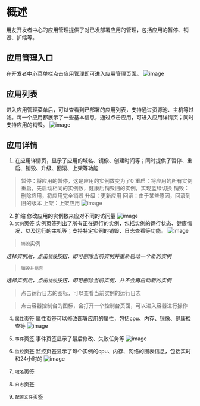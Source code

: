 # 概述
用友开发者中心的应用管理提供了对已发部署应用的管理，包括应用的暂停、销毁、扩缩等。
## 应用管理入口
在开发者中心菜单栏点击应用管理即可进入应用管理页面。
![image](/articles/cloud/3-/images/appmanage_1.png)

## 应用列表
进入应用管理菜单后，可以查看到已部署的应用列表，支持通过资源池、主机等过滤。每一个应用都展示了一些基本信息，通过点击应用，可进入应用详情页；同时支持应用的销毁。
![image](/articles/cloud/3-/images/appmanage_2.png)

## 应用详情
1. 在应用详情页，显示了应用的域名、镜像、创建时间等；同时提供了暂停、重启、销毁、升级、回滚、上架等功能
> 暂停：将应用的暂停，这是应用的实例数变为了0
> 重启：将应用的所有实例重启，先启动相同的实例数，健康后销毁旧的实例，实现蓝绿切换
> 销毁：删除应用，将应用完全销毁
> 升级：更新应用
> 回滚：由于某些原因，回滚到旧的版本
> 上架：上架应用
![image](/articles/cloud/3-/images/appmanage_3.png)
2. 扩缩
修改应用的实例数来应对不同的访问量
![image](/articles/cloud/3-/images/appmanage_4.png)
3. ```实例```页签
实例页签列出了所有正在运行的实例，包括实例的运行状态、健康情况，以及运行的主机等；支持特定实例的销毁、日志查看等功能。
![image](/articles/cloud/3-/images/appmanage_5.png)
> ```销毁```实例

*选择实例后，点击```销毁```按钮，即可删除当前实例并重新启动一个新的实例*
> ```销毁并缩容```

*选择实例后，点击```销毁```按钮，即可删除当前实例，并不会再启动新的实例*
> 点击运行日志的图标，可以查看当前实例的运行日志

> 点击容器控制台的图标，会打开一个控制台页面，可以进入容器进行操作

4. ```属性```页签
属性页签可以修改部署应用的属性，包括cpu、内存、镜像、健康检查等
![image](/articles/cloud/3-/images/appmanage_6.png)


5. ```事件```页签
事件页签显示了最后修改、失败任务等
![image](/articles/cloud/3-/images/appmanage_7.png)

6. ```监控```页签
监控页签显示了每个实例的cpu、内存、网络的图表信息，包括实时和24小时的
![image](/articles/cloud/3-/images/appmanage_8.png)

7. ```域名```页签

8. ```日志```页签

9. ```配置文件```页签
